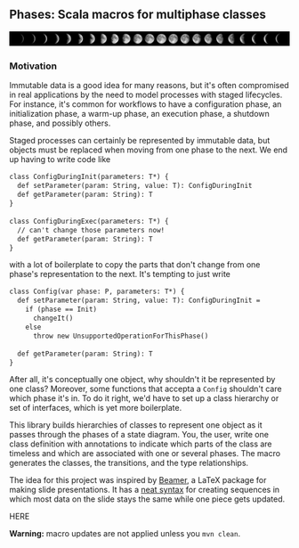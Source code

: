 ## Phases: Scala macros for multiphase classes

![alt tag](https://raw.githubusercontent.com/jpivarski/phases/master/moon_phases.jpg)

### Motivation

Immutable data is a good idea for many reasons, but it's often compromised in real applications by the need to model processes with staged lifecycles.  For instance, it's common for workflows to have a configuration phase, an initialization phase, a warm-up phase, an execution phase, a shutdown phase, and possibly others.

Staged processes can certainly be represented by immutable data, but objects must be replaced when moving from one phase to the next.  We end up having to write code like

    class ConfigDuringInit(parameters: T*) {
      def setParameter(param: String, value: T): ConfigDuringInit
      def getParameter(param: String): T
    }

    class ConfigDuringExec(parameters: T*) {
      // can't change those parameters now!
      def getParameter(param: String): T
    }

with a lot of boilerplate to copy the parts that don't change from one phase's representation to the next.  It's tempting to just write

    class Config(var phase: P, parameters: T*) {
      def setParameter(param: String, value: T): ConfigDuringInit =
        if (phase == Init)
          changeIt()
        else
          throw new UnsupportedOperationForThisPhase()

      def getParameter(param: String): T
    }

After all, it's conceptually one object, why shouldn't it be represented by one class?  Moreover, some functions that accepta a `Config` shouldn't care which phase it's in.  To do it right, we'd have to set up a class hierarchy or set of interfaces, which is yet more boilerplate.

This library builds hierarchies of classes to represent one object as it passes through the phases of a state diagram.  You, the user, write one class definition with annotations to indicate which parts of the class are timeless and which are associated with one or several phases.  The macro generates the classes, the transitions, and the type relationships.

The idea for this project was inspired by [Beamer](https://bitbucket.org/rivanvx/beamer/wiki/Home), a LaTeX package for making slide presentations.  It has a [neat syntax](http://www.texdev.net/2014/01/17/the-beamer-slide-overlay-concept/) for creating sequences in which most data on the slide stays the same while one piece gets updated.


HERE







**Warning:** macro updates are not applied unless you `mvn clean`.
